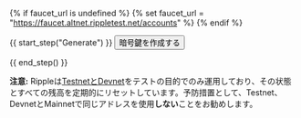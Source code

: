 {% if faucet_url is undefined %}
  {% set faucet_url = "https://faucet.altnet.rippletest.net/accounts" %}
{% endif %}

{{ start_step("Generate") }}
<button id="generate-creds-button" class="btn btn-primary">暗号鍵を作成する</button>
<div id='loader-0' style="display: none;"><img class="throbber" src="assets/img/xrp-loader-96.png">暗号鍵を作成しています…</div>
<div id='address'></div>
<div id='secret'></div>
<div id='balance'></div>
<div id="populate-creds-status"></div>
{{ end_step() }}
<script type="application/javascript">
$(document).ready( () => {

  $("#generate-creds-button").click( () => {
    // Wipe existing results
    $("#address").html("")
    $("#secret").html("")
    $("#balance").html("")
    $("#populate-creds-status").html("")

    $("#loader-generate").show()

    $.ajax({
      url: "{{faucet_url}}",
      type: 'POST',
      dataType: 'json',
      success: function(data) {
        $("#loader-generate").hide()
        $("#address").hide().html("<strong>アドレス:</strong> " +
          '<span id="use-address">' +
          data.account.address
          + "</span>").show()
        $("#secret").hide().html('<strong>シード:</strong> ' +
          '<span id="use-secret">' +
          data.account.secret +
          "</span>").show()
        $("#balance").hide().html('<strong>残高:</strong> ' +
          Number(data.balance).toLocaleString('en') +
          ' XRP').show()

        // Automatically populate examples with these credentials...
        // Set sender address
        $("code span:contains('"+EXAMPLE_ADDR+"')").each( function() {
          let eltext = $(this).text()
          $(this).text( eltext.replace(EXAMPLE_ADDR, data.account.address) )
        })

        // Set sender secret
        $("code span:contains('"+EXAMPLE_SECRET+"')").each( function() {
          let eltext = $(this).text()
          $(this).text( eltext.replace(EXAMPLE_SECRET, data.account.secret) )
        })

        $("#populate-creds-status").text("このページの例にこのアドレスとシードを入力しました。")

        complete_step("Generate")

      },
      error: function() {
        $("#loader-generate").hide();
        $("#populate-creds-status").html(
          `<p class="devportal-callout warning"><strong>エラー:</strong>
          テストネットワークFaucetにエラーが発生しました。もう一度試してください。`);
      }
    })
  })

  const EXAMPLE_ADDR = "rPT1Sjq2YGrBMTttX4GZHjKu9dyfzbpAYe"
  const EXAMPLE_SECRET = "s████████████████████████████"

})
</script>

**注意:** Rippleは[TestnetとDevnet](parallel-networks.html)をテストの目的でのみ運用しており、その状態とすべての残高を定期的にリセットしています。予防措置として、Testnet、DevnetとMainnetで同じアドレスを使用**しない**ことをお勧めします。
